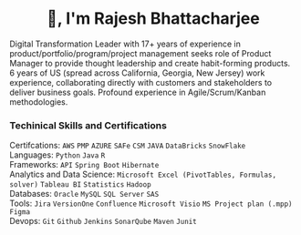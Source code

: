 <h1 align="center">👋, I'm Rajesh Bhattacharjee</h1>

Digital Transformation Leader with 17+ years of experience in product/portfolio/program/project management seeks role of Product Manager to provide thought leadership and create habit-forming products. 6 years of US (spread across California, Georgia, New Jersey) work experience, collaborating directly with customers and stakeholders to deliver business goals. Profound experience in Agile/Scrum/Kanban methodologies.

<h3 align="left" > Techinical Skills and Certifications </h3>

Certifcations: `AWS` `PMP` `AZURE`  `SAFe` `CSM` `JAVA` `DataBricks` `SnowFlake` <br/>
Languages: `Python` `Java` `R` <br/>
Frameworks: `API` `Spring Boot` `Hibernate` <br/>
Analytics and Data Science:  `Microsoft Excel (PivotTables, Formulas, solver)` `Tableau BI` `Statistics` `Hadoop` <br/>
Databases: `Oracle` `MySQL` `SQL Server` `SAS` <br/>
Tools: `Jira` `VersionOne` `Confluence` `Microsoft Visio` `MS Project plan (.mpp)` `Figma` <br/>
Devops: `Git` `Github` `Jenkins` `SonarQube` `Maven` `Junit` <br/>


<!--

Here are some ideas to get you started:

- 🔭 I’m currently working on 
- 🌱 I’m currently learning ...
- 👯 I’m looking to collaborate on ...
- 🤔 I’m looking for help with ...
- 💬 Ask me about ...
- 📫 How to reach me: ...
- 😄 Pronouns: ...
- ⚡ Fun fact: ...

-->

